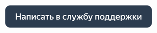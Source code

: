 [![Написать в службу поддержки](../../_images/contact-support.svg)](https://toloka.ai/ru/docs/guide/troubleshooting/support.html#troubleshooting__new_1)
